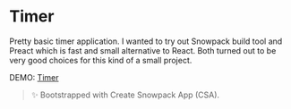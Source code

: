 # Timer

Pretty basic timer application. I wanted to try out Snowpack build tool and Preact which is fast and small alternative to React. Both turned out to be very good choices for this kind of a small project.

DEMO: [Timer](https://pasip.github.io/Timer/?sec=15) 

> ✨ Bootstrapped with Create Snowpack App (CSA).
